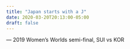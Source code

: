 ```yaml
---
title: "Japan starts with a J"
date: 2020-03-20T20:13:00-05:00
draft: false
---
```

— 2019 Women’s Worlds semi-final, SUI vs KOR